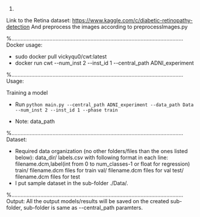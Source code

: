 1)
Link to the Retina dataset: https://www.kaggle.com/c/diabetic-retinopathy-detection
And preprocess the images according to preprocessImages.py




%.................................................................................................................
Docker usage:
- sudo docker pull vickyqu0/cwt:latest
- docker run cwt --num_inst 2 --inst_id 1 --central_path ADNI_experiment



%.................................................................................................................
Usage:

Training a model
- Run `python main.py --central_path ADNI_experiment --data_path Data  --num_inst 2 --inst_id 1 --phase train`

- Note: data_path 

%.................................................................................................................
Dataset:
- Required data organization (no other folders/files than the ones listed below):
	data_dir/
		labels.csv with following format in each line:
			filename.dcm,label(int from 0 to num_classes-1 or float for regression)
		train/
			filename.dcm files for train
		val/
			filename.dcm files for val
		test/
			filename.dcm files for test
- I put sample dataset in the sub-folder ./Data/.

%.................................................................................................................
Output:
All the output models/results will be saved on the created sub-folder, sub-folder is same as --central_path paramters.
